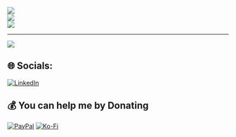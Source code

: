 ![](https://github-readme-stats.vercel.app/api?username=vamcan&theme=dark&hide_border=false&include_all_commits=true&count_private=true)<br/>
![](https://github-readme-streak-stats.herokuapp.com/?user=vamcan&theme=dark&hide_border=false)<br/>
![](https://github-readme-stats.vercel.app/api/top-langs/?username=vamcan&theme=dark&hide_border=false&include_all_commits=true&count_private=true&layout=compact)

---
[![](https://visitcount.itsvg.in/api?id=vamcan&icon=6&color=0)](https://visitcount.itsvg.in)

## 🌐 Socials:
[![LinkedIn](https://img.shields.io/badge/LinkedIn-%230077B5.svg?logo=linkedin&logoColor=white)](https://linkedin.com/in/rezaghasemii) 

  ## 💰 You can help me by Donating
  [![PayPal](https://img.shields.io/badge/PayPal-00457C?style=for-the-badge&logo=paypal&logoColor=white)](https://paypal.me/rezaghasemi8) [![Ko-Fi](https://img.shields.io/badge/Ko--fi-F16061?style=for-the-badge&logo=ko-fi&logoColor=white)](https://ko-fi.com/vamcan) 

  
<!-- Proudly created with GPRM ( https://gprm.itsvg.in ) -->
